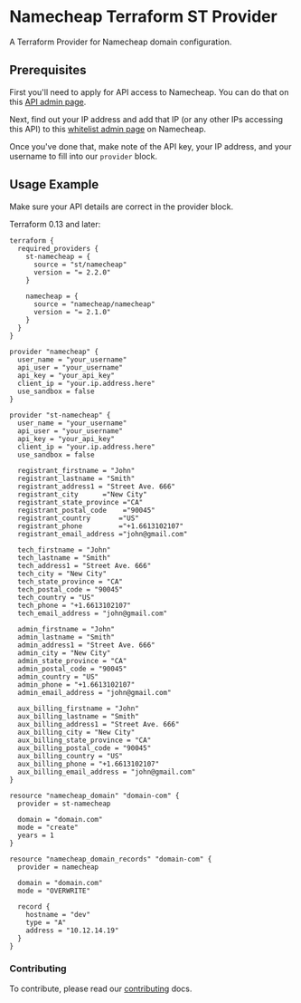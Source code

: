 # Namecheap Terraform ST Provider

A Terraform Provider for Namecheap domain configuration.

## Prerequisites

First you'll need to apply for API access to Namecheap. You can do that on
this [API admin page](https://ap.www.namecheap.com/settings/tools/apiaccess/).

Next, find out your IP address and add that IP (or any other IPs accessing this API) to
this [whitelist admin page](https://ap.www.namecheap.com/settings/tools/apiaccess/whitelisted-ips) on Namecheap.

Once you've done that, make note of the API key, your IP address, and your username to fill into our `provider` block.

## Usage Example

Make sure your API details are correct in the provider block.

Terraform 0.13 and later:

```hcl
terraform {
  required_providers {
    st-namecheap = {
      source = "st/namecheap"
      version = "= 2.2.0"
    }

    namecheap = {
      source = "namecheap/namecheap"
      version = "= 2.1.0"
    }
  }
}

provider "namecheap" {
  user_name = "your_username"
  api_user = "your_username"
  api_key = "your_api_key"
  client_ip = "your.ip.address.here"
  use_sandbox = false
}

provider "st-namecheap" {
  user_name = "your_username"
  api_user = "your_username"
  api_key = "your_api_key"
  client_ip = "your.ip.address.here"
  use_sandbox = false

  registrant_firstname = "John"
  registrant_lastname = "Smith"
  registrant_address1 = "Street Ave. 666"
  registrant_city      ="New City"
  registrant_state_province ="CA"
  registrant_postal_code    ="90045"
  registrant_country       ="US"
  registrant_phone         ="+1.6613102107"
  registrant_email_address ="john@gmail.com"

  tech_firstname = "John"
  tech_lastname = "Smith"
  tech_address1 = "Street Ave. 666"
  tech_city = "New City"
  tech_state_province = "CA"
  tech_postal_code = "90045"
  tech_country = "US"
  tech_phone = "+1.6613102107"
  tech_email_address = "john@gmail.com"

  admin_firstname = "John"
  admin_lastname = "Smith"
  admin_address1 = "Street Ave. 666"
  admin_city = "New City"
  admin_state_province = "CA"
  admin_postal_code = "90045"
  admin_country = "US"
  admin_phone = "+1.6613102107"
  admin_email_address = "john@gmail.com"

  aux_billing_firstname = "John"
  aux_billing_lastname = "Smith"
  aux_billing_address1 = "Street Ave. 666"
  aux_billing_city = "New City"
  aux_billing_state_province = "CA"
  aux_billing_postal_code = "90045"
  aux_billing_country = "US"
  aux_billing_phone = "+1.6613102107"
  aux_billing_email_address = "john@gmail.com"
}

resource "namecheap_domain" "domain-com" {
  provider = st-namecheap
  
  domain = "domain.com"
  mode = "create"
  years = 1
}

resource "namecheap_domain_records" "domain-com" {
  provider = namecheap
  
  domain = "domain.com"
  mode = "OVERWRITE"

  record {
    hostname = "dev"
    type = "A"
    address = "10.12.14.19"
  }
}

```

### Contributing

To contribute, please read our [contributing](CONTRIBUTING.md) docs.  
